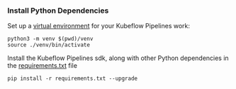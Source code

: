### Install Python Dependencies

Set up a [virtual environment](https://docs.python.org/3/tutorial/venv.html) for your Kubeflow Pipelines work:

```
python3 -m venv $(pwd)/venv
source ./venv/bin/activate
```

Install the Kubeflow Pipelines sdk, along with other Python dependencies in the [requirements.txt](./requirements.txt) file

```
pip install -r requirements.txt --upgrade
```

